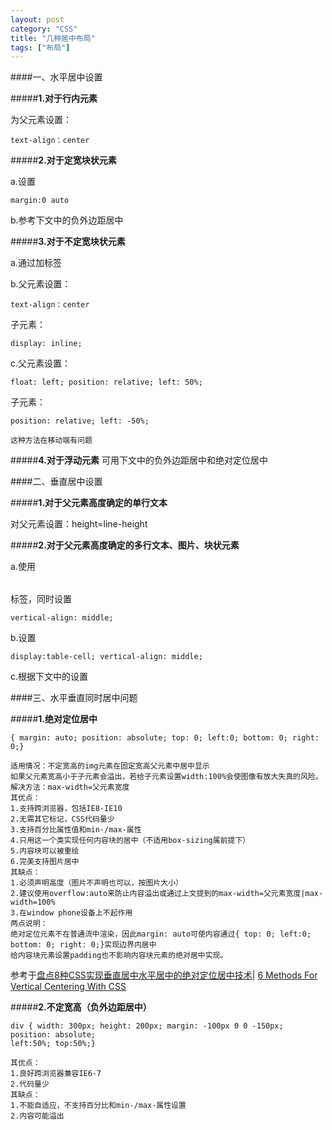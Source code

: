 ```yaml
---
layout: post
category: "CSS"
title: "几种居中布局"
tags: ["布局"]
---
```


####一、水平居中设置

#####**1.对于行内元素**

为父元素设置：
```
text-align：center
```

#####**2.对于定宽块状元素**

  a.设置

```
margin:0 auto
```

  b.参考下文中的负外边距居中

#####**3.对于不定宽块状元素**

  a.通过加<table>标签

  b.父元素设置：
```
text-align：center
```
子元素：
```
display: inline;
```

  c.父元素设置：
```
float: left; position: relative; left: 50%;
```
子元素：
```
position: relative; left: -50%;
```
    这种方法在移动端有问题

#####**4.对于浮动元素**
可用下文中的负外边距居中和绝对定位居中

####二、垂直居中设置

#####**1.对于父元素高度确定的单行文本**

对父元素设置：height=line-height

#####**2.对于父元素高度确定的多行文本、图片、块状元素**

  a.使用<table>标签，同时设置
  ```
  vertical-align: middle;
  ```

  b.设置
  ```
  display:table-cell; vertical-align: middle;
  ```

  c.根据下文中的设置

####三、水平垂直同时居中问题

#####**1.绝对定位居中**

```
{ margin: auto; position: absolute; top: 0; left:0; bottom: 0; right: 0;}
```

    适用情况：不定宽高的img元素在固定宽高父元素中居中显示
    如果父元素宽高小于子元素会溢出，若给子元素设置width:100%会使图像有放大失真的风险。解决方法：max-width=父元素宽度
    其优点：
    1.支持跨浏览器，包括IE8-IE10  
    2.无需其它标记，CSS代码量少  
    3.支持百分比属性值和min-/max-属性   
    4.只用这一个类实现任何内容块的居中（不适用box-sizing属前提下）    
    5.内容块可以被重绘    
    6.完美支持图片居中   
    其缺点：   
    1.必须声明高度（图片不声明也可以，按图片大小）   
    2.建议使用overflow:auto来防止内容溢出或通过上文提到的max-width=父元素宽度|max-width=100%   
    3.在window phone设备上不起作用 
    两点说明：
    绝对定位元素不在普通流中渲染，因此margin: auto可使内容通过{ top: 0; left:0; bottom: 0; right: 0;}实现边界内居中
    给内容块元素设置padding也不影响内容块元素的绝对居中实现。

参考于[盘点8种CSS实现垂直居中水平居中的绝对定位居中技术](http://blog.csdn.net/freshlover/article/details/11579669)|
[6 Methods For Vertical Centering With CSS](http://www.vanseodesign.com/css/vertical-centering/)

#####**2.不定宽高（负外边距居中）**

```
div { width: 300px; height: 200px; margin: -100px 0 0 -150px; position: absolute;
left:50%; top:50%;}
```

    其优点：
    1.良好跨浏览器兼容IE6-7
    2.代码量少
    其缺点：
    1.不能自适应，不支持百分比和min-/max-属性设置
    2.内容可能溢出
